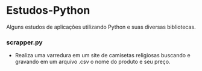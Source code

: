 # Estudos-Python
Alguns estudos de aplicações utilizando Python e suas diversas bibliotecas.

<h3><b>scrapper.py</h3></b>
<ul><li>Realiza uma varredura em um site de camisetas religiosas buscando e gravando em um arquivo .csv o nome do produto e seu preço.</li></ul>


